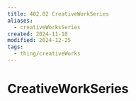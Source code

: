 ```yaml
---
title: 402.02 CreativeWorkSeries
aliases:
  - creativeWorksSeries
created: 2024-11-18
modified: 2024-12-25
tags:
  - thing/creativeWorks
---
```

# CreativeWorkSeries
